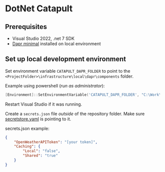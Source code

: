 # DotNet Catapult

## Prerequisites

- Visual Studio 2022, .net 7 SDK
- [Dapr minimal](guides/install-dapr.md) installed on local environment

## Set up local development environment

Set environment variable `CATAPULT_DAPR_FOLDER` to point to the `<ProjectFolder>\infrastructure\local\dapr\components` folder.


Example using powershell (*run as administrator*):

```powershell
[Environment]::SetEnvironmentVariable('CATAPULT_DAPR_FOLDER', "C:\Work\Projects\dotnet-catapult\infrastructure\local\dapr\components", "Machine")
```

Restart Visual Studio if it was running.  

Create a `secrets.json` file *outside* of the repository folder. Make sure [secretstore.yaml](../infrastructure/local/dapr/components/secretstore.yaml) is pointing to it.

secrets.json example:
```json
{
    "OpenWeatherAPIToken": "[your token]",
    "Caching": {
        "Local": "false",
        "Shared": "true"
    }
}
```